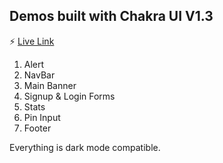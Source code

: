 ## Demos built with Chakra UI V1.3

:zap: [Live Link](https://chakra-ui-demos.netlify.app/)

1. Alert
2. NavBar
3. Main Banner
4. Signup & Login Forms
5. Stats
6. Pin Input
7. Footer

Everything is dark mode compatible.
